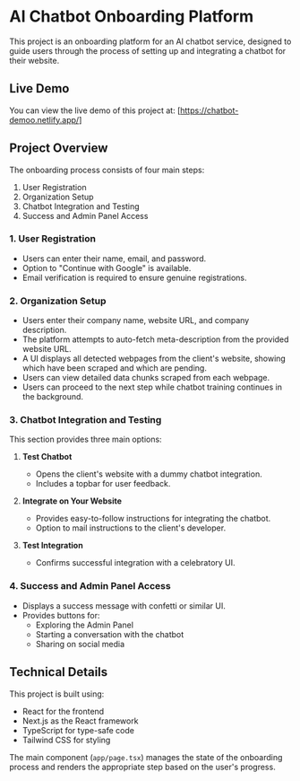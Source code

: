 # AI Chatbot Onboarding Platform

This project is an onboarding platform for an AI chatbot service, designed to guide users through the process of setting up and integrating a chatbot for their website.

## Live Demo

You can view the live demo of this project at: [https://chatbot-demoo.netlify.app/]

## Project Overview

The onboarding process consists of four main steps:

1. User Registration
2. Organization Setup
3. Chatbot Integration and Testing
4. Success and Admin Panel Access

### 1. User Registration

- Users can enter their name, email, and password.
- Option to "Continue with Google" is available.
- Email verification is required to ensure genuine registrations.

### 2. Organization Setup

- Users enter their company name, website URL, and company description.
- The platform attempts to auto-fetch meta-description from the provided website URL.
- A UI displays all detected webpages from the client's website, showing which have been scraped and which are pending.
- Users can view detailed data chunks scraped from each webpage.
- Users can proceed to the next step while chatbot training continues in the background.

### 3. Chatbot Integration and Testing

This section provides three main options:

1. **Test Chatbot**
   - Opens the client's website with a dummy chatbot integration.
   - Includes a topbar for user feedback.

2. **Integrate on Your Website**
   - Provides easy-to-follow instructions for integrating the chatbot.
   - Option to mail instructions to the client's developer.

3. **Test Integration**
   - Confirms successful integration with a celebratory UI.

### 4. Success and Admin Panel Access

- Displays a success message with confetti or similar UI.
- Provides buttons for:
  - Exploring the Admin Panel
  - Starting a conversation with the chatbot
  - Sharing on social media

## Technical Details

This project is built using:

- React for the frontend
- Next.js as the React framework
- TypeScript for type-safe code
- Tailwind CSS for styling

The main component (`app/page.tsx`) manages the state of the onboarding process and renders the appropriate step based on the user's progress.

